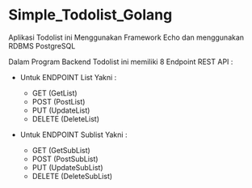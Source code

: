 # Simple_Todolist_Golang
Aplikasi Todolist ini Menggunakan Framework Echo dan menggunakan RDBMS PostgreSQL

Dalam Program Backend Todolist ini memiliki 8 Endpoint REST API :

- Untuk ENDPOINT List Yakni : 
  * GET (GetList)
  * POST (PostList)
  * PUT (UpdateList)
  * DELETE (DeleteList)


- Untuk ENDPOINT Sublist Yakni : 
  * GET (GetSubList)
  * POST (PostSubList)
  * PUT (UpdateSubList)
  * DELETE (DeleteSubList)

